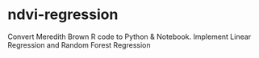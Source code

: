 # ndvi-regression
Convert Meredith Brown R code to Python &amp; Notebook. Implement Linear Regression and Random Forest Regression
